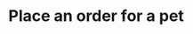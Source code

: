 # Place an order for a pet

<!--You can use any other Markdown or XMl elements around the API endpoint reference 
or place API endpoints in chapters or tabs. For example, this is how you can display two different versions of a single endpoint. -->

<tabs>
<tab title="v1">
<api-endpoint openapi-path="./../openapi.yaml" endpoint="/store/order/v1" method="post"/>
</tab>
<tab title="v2">
<api-endpoint openapi-path="./../openapi.yaml" endpoint="/store/order/v2" method="post"/>
</tab>
</tabs>

